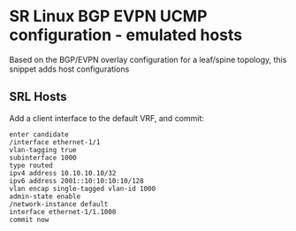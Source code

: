 # SR Linux BGP EVPN UCMP configuration - emulated hosts

Based on the BGP/EVPN overlay configuration for a leaf/spine topology, this snippet adds host configurations

## SRL Hosts

Add a client interface to the default VRF, and commit:
```
enter candidate
/interface ethernet-1/1
vlan-tagging true
subinterface 1000
type routed
ipv4 address 10.10.10.10/32
ipv6 address 2001::10:10:10:10/128
vlan encap single-tagged vlan-id 1000
admin-state enable
/network-instance default
interface ethernet-1/1.1000
commit now
```


